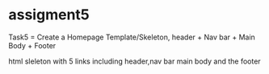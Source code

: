# assigment5
Task5 = Create a Homepage Template/Skeleton, header + Nav bar + Main Body + Footer

html sleleton with 5 links including header,nav bar main body and the footer
